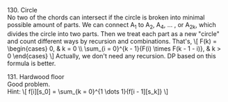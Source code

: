 130\. Circle  
No two of the chords can intersect if the circle is broken into minimal
possible amount of parts. We can connect A<sub>1</sub> to A<sub>2</sub>,
A<sub>4</sub>, ... , or A<sub>2k</sub>, which divides the circle into
two parts. Then we treat each part as a new "circle" and count different
ways by recursion and combinations. That's,
\\\[
F(k) = \begin{cases}
0,                                               & k = 0 \\\\
\sum\_{i = 0}^{k - 1}{F(i) \times F(k - 1 - i)}, & k > 0
\end{cases}
\\\]
Actually, we don't need any recursion. DP based on this formula is
better.

131\. Hardwood floor  
Good problem.  
Hint:
\\\[
f[i][s\_0] = \sum\_{k = 0}^{1 \dots 1}{f[i - 1][s\_k]}
\\\]
